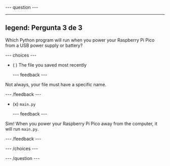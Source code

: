 
--- question ---

---
legend: Pergunta 3 de 3
---

Which Python program will run when you power your Raspberry Pi Pico from a USB power supply or battery?

--- choices ---

- ( ) The file you saved most recently


  --- feedback ---

Not always, your file must have a specific name.

  --- /feedback ---


- (x) `main.py`


  --- feedback ---

Sim! When you power your Raspberry Pi Pico away from the computer, it will run `main.py`.

  --- /feedback ---

--- /choices ---

--- /question ---
